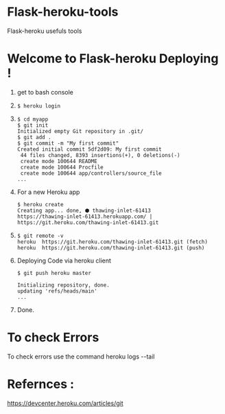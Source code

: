 # Flask-heroku-tools
Flask-heroku usefuls tools

# Welcome to Flask-heroku Deploying !
<ol>
<li>get to bash console</li>
<li><pre class=" language-term" style="position: relative;"><code class=" language-term">$ heroku login</code></pre></li>
<li>
<pre class=" language-term" style="position: relative;"><code class=" language-term"><span class="token input"><span class="token prompt">$ </span>cd myapp</span>
<span class="token input"><span class="token prompt">$ </span>git init</span>
Initialized empty Git repository in .git/
<span class="token input"><span class="token prompt">$ </span>git add .</span>
<span class="token input"><span class="token prompt">$ </span>git commit -m "My first commit"</span>
Created initial commit 5df2d09: My first commit
 44 files changed, 8393 insertions(+), 0 deletions(-)
 create mode 100644 README
 create mode 100644 Procfile
 create mode 100644 app/controllers/source_file
...
</code><div class="open_grepper_editor" title="Edit &amp; Save To Grepper"></div></pre>
</li>
<li> For a new Heroku app  <pre class=" language-term" style="position: relative;"><code class=" language-term"><span class="token input"><span class="token prompt">$ </span>heroku create</span>
Creating app... done, ⬢ thawing-inlet-61413
https://thawing-inlet-61413.herokuapp.com/ | https://git.heroku.com/thawing-inlet-61413.git
</code><div class="open_grepper_editor" title="Edit &amp; Save To Grepper"></div></pre></li>
<li><pre class=" language-term" style="position: relative;"><code class=" language-term"><span class="token input"><span class="token prompt">$ </span>git remote -v</span>
heroku  https://git.heroku.com/thawing-inlet-61413.git (fetch)
heroku  https://git.heroku.com/thawing-inlet-61413.git (push)
</code><div class="open_grepper_editor" title="Edit &amp; Save To Grepper"></div></pre></li>
<li>Deploying Code via heroku client<p>
 <code class=" language-term"><span class="token input"><span class="token prompt">$ </span>git push heroku master</span><br>
Initializing repository, done.
updating 'refs/heads/main'
...
</code></p></li>
<li>Done.</li>
</ol>

# To check Errors
To check errors use  the command  heroku logs --tail
# Refernces : 
https://devcenter.heroku.com/articles/git

